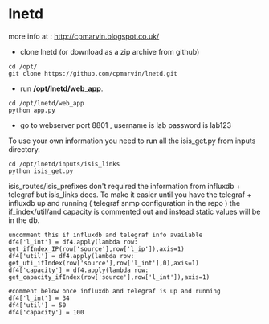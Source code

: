 # lnetd

more info at : http://cpmarvin.blogspot.co.uk/ 
   
- clone lnetd (or download as a zip archive from github)
```
cd /opt/
git clone https://github.com/cpmarvin/lnetd.git
```
    
- run **/opt/lnetd/web_app**.
```
cd /opt/lnetd/web_app
python app.py
```
- go to webserver port 8801 , username is lab password is lab123

To use your own information you need to run all the isis_get.py from inputs directory.

```
cd /opt/lnetd/inputs/isis_links
python isis_get.py
```

isis_routes/isis_prefixes don't required the information from influxdb + telegraf but isis_links does. To make it easier until you have the telegraf + influxdb up and running ( telegraf snmp configuration in the repo ) the if_index/util/and capacity is commented out and instead static values will be in the db. 

```
uncomment this if influxdb and telegraf info available
df4['l_int'] = df4.apply(lambda row: get_ifIndex_IP(row['source'],row['l_ip']),axis=1)
df4['util'] = df4.apply(lambda row: get_uti_ifIndex(row['source'],row['l_int'],0),axis=1)
df4['capacity'] = df4.apply(lambda row: get_capacity_ifIndex(row['source'],row['l_int']),axis=1)

#comment below once influxdb and telegraf is up and running
df4['l_int'] = 34
df4['util'] = 50
df4['capacity'] = 100

```
